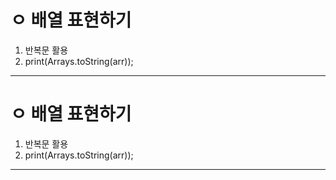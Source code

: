 # ㅇ 배열 표현하기
1. 반복문 활용
1. print(Arrays.toString(arr));
___

# ㅇ 배열 표현하기
1. 반복문 활용
1. print(Arrays.toString(arr));

___
